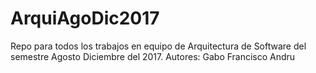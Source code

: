 # ArquiAgoDic2017
Repo para todos los trabajos en equipo de Arquitectura de Software del semestre Agosto Diciembre del 2017.
Autores:
Gabo
Francisco
Andru
